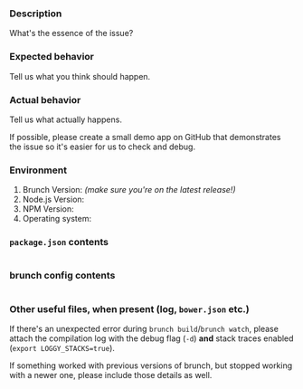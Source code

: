 ### Description

What's the essence of the issue?

### Expected behavior

Tell us what you think should happen.

### Actual behavior

Tell us what actually happens.

If possible, please create a small demo app on GitHub that demonstrates the issue so it's easier for us to check and debug.

### Environment

1. Brunch Version: *(make sure you're on the latest release!)*
2. Node.js Version:
3. NPM Version:
4. Operating system:

### `package.json` contents

```json
```

### brunch config contents

```javascript
```

### Other useful files, when present (log, `bower.json` etc.)

If there's an unexpected error during `brunch build`/`brunch watch`, please attach the compilation log with the debug flag (`-d`) **and** stack traces enabled (`export LOGGY_STACKS=true`).

If something worked with previous versions of brunch, but stopped working with a newer one, please include those details as well.
